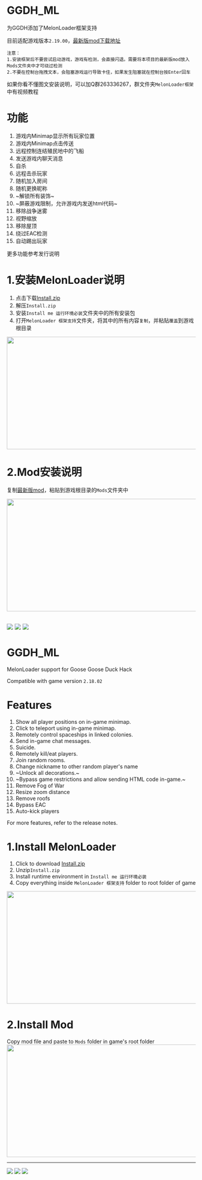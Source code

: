 # GGDH_ML
为GGDH添加了MelonLoader框架支持

目前适配游戏版本`2.19.00`，[最新版mod下载地址](https://github.com/Liuhaixv/GGDH_ML/releases/latest)
```
注意：
1.安装框架后不要尝试启动游戏，游戏有检测，会直接闪退。需要将本项目的最新版mod放入Mods文件夹中才可绕过检测
2.不要在控制台拖拽文本，会阻塞游戏运行导致卡住，如果发生阻塞就在控制台按Enter回车
```

如果你看不懂图文安装说明，可以加Q群263336267，群文件夹`MelonLoader框架`中有视频教程

# 功能
1. 游戏内Minimap显示所有玩家位置
2. 游戏内Minimap点击传送
3. 远程控制连结殖民地中的飞船
4. 发送游戏内聊天消息
5. 自杀
6. 远程击杀玩家
7. 随机加入房间
8. 随机更换昵称
9. ~解锁所有装饰~
10. ~屏蔽游戏限制，允许游戏内发送html代码~
11. 移除战争迷雾
12. 视野缩放
13. 移除屋顶
14. 绕过EAC检测
15. 自动踢出玩家

更多功能参考发行说明

# 1.安装MelonLoader说明
1. 点击下载[Install.zip](https://github.com/Liuhaixv/GGDH_ML/releases/tag/v0.0.0)
2. 解压`Install.zip`
3. 安装`Install me 运行环境必装`文件夹中的所有安装包
4. 打开`MelonLoader 框架支持`文件夹，将其中的所有内容`复制`，并粘贴`覆盖`到游戏根目录
<img src="https://user-images.githubusercontent.com/49237108/219943696-6fc61105-2f30-4a60-a5ee-16a7c3a2ded8.png"  width="600" height="300">

# 2.Mod安装说明
复制[最新版mod](https://github.com/Liuhaixv/GGDH_ML/releases/latest)，粘贴到游戏根目录的`Mods`文件夹中

<img src="https://user-images.githubusercontent.com/49237108/219943756-20a91f0e-d13b-4786-bb9d-84bee4d1cf62.png"  width="600" height="300">

[![](https://img.shields.io/badge/LatestRelease-%E4%B8%8B%E8%BD%BD-brightgreen)](https://github.com/Liuhaixv/GGDH_ML/releases/latest/download/GGD_Hack_Mod.dll)
[![](https://img.shields.io/github/downloads/Liuhaixv/GGDH_ML/latest/total)](https://github.com/Liuhaixv/GGDH_ML/releases/latest/download/GGD_Hack_Mod.dll)
[![](https://img.shields.io/github/downloads/Liuhaixv/GGDH_ML/total)](https://github.com/Liuhaixv/GGDH_ML/releases/latest/download/GGD_Hack_Mod.dll)
---

# GGDH_ML
MelonLoader support for Goose Goose Duck Hack

Compatible with game version `2.18.02`

# Features
1. Show all player positions on in-game minimap.
2. Click to teleport using in-game minimap.
3. Remotely control spaceships in linked colonies.
4. Send in-game chat messages.
5. Suicide.
6. Remotely kill/eat players.
7. Join random rooms.
8. Change nickname to other random player's name
9. ~Unlock all decorations.~
10. ~Bypass game restrictions and allow sending HTML code in-game.~
11. Remove Fog of War
12. Resize zoom distance
13. Remove roofs
14. Bypass EAC
15. Auto-kick players

For more features, refer to the release notes.

# 1.Install MelonLoader
1. Click to download [Install.zip](https://github.com/Liuhaixv/GGDH_ML/releases/tag/v0.0.0)
2. Unzip`Install.zip`
3. Install runtime environment in `Install me 运行环境必装`
4. Copy everything inside `MelonLoader 框架支持` folder to root folder of game
<img src="https://user-images.githubusercontent.com/49237108/219943696-6fc61105-2f30-4a60-a5ee-16a7c3a2ded8.png"  width="600" height="300">

# 2.Install Mod
Copy mod file and paste to `Mods` folder in game's root folder
<img src="https://user-images.githubusercontent.com/49237108/219943756-20a91f0e-d13b-4786-bb9d-84bee4d1cf62.png"  width="600" height="300">


---
[![](https://img.shields.io/badge/LatestRelease-%E4%B8%8B%E8%BD%BD-brightgreen)](https://github.com/Liuhaixv/GGDH_ML/releases/latest/download/GGD_Hack_Mod.dll)
[![](https://img.shields.io/github/downloads/Liuhaixv/GGDH_ML/latest/total)](https://github.com/Liuhaixv/GGDH_ML/releases/latest/download/GGD_Hack_Mod.dll)
[![](https://img.shields.io/github/downloads/Liuhaixv/GGDH_ML/total)](https://github.com/Liuhaixv/GGDH_ML/releases/latest/download/GGD_Hack_Mod.dll)
